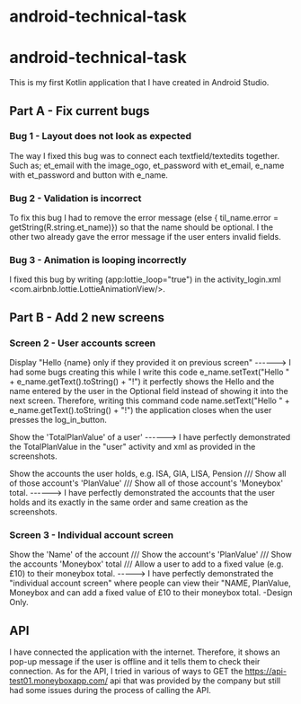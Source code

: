 # android-technical-task
# android-technical-task
This is my first Kotlin application that I have created in Android Studio.


## Part A - Fix current bugs

### Bug 1 - Layout does not look as expected

The way I fixed this bug was to connect each textfield/textedits together. Such as; et_email with the image_ogo, et_password with et_email, e_name with et_password and button with e_name.

### Bug 2 - Validation is incorrect

To fix this bug I had to remove the error message (else { til_name.error = getString(R.string.et_name)}) so that the name should be optional. I the other two already gave the error message if the user enters invalid fields.

### Bug 3 - Animation is looping incorrectly

I fixed this bug by writing (app:lottie_loop="true") in the activity_login.xml <com.airbnb.lottie.LottieAnimationView/>.


## Part B - Add 2 new screens

### Screen 2 - User accounts screen

Display "Hello {name} only if they provided it on previous screen" 
------> I had some bugs creating this while I write this code  e_name.setText("Hello " + e_name.getText().toString() + "!") it perfectly shows the Hello and the name entered by the user in the Optional field instead of showing it into the next screen. Therefore, writing this command code  name.setText("Hello " + e_name.getText().toString() + "!") the application closes when the user presses the log_in_button.

Show the 'TotalPlanValue' of a user'
------> I have perfectly demonstrated the TotalPlanValue in the "user" activity and xml as provided in the screenshots.

Show the accounts the user holds, e.g. ISA, GIA, LISA, Pension ///  Show all of those account's 'PlanValue'  ///   Show all of those account's 'Moneybox' total.
------> I have perfectly demonstrated the accounts that the user holds and its exactly in the same order and same creation as the screenshots. 

### Screen 3 - Individual account screen

Show the 'Name' of the account  ///   Show the account's 'PlanValue' ///   Show the accounts 'Moneybox' total   ///   Allow a user to add to a fixed value (e.g. £10) to their moneybox total.
-----> I have perfectly demonstrated the "individual account screen" where people can view their "NAME, PlanValue, Moneybox and can add a fixed value of £10 to their moneybox total. -Design Only.

 ## API

I have connected the application with the internet. Therefore, it shows an pop-up message if the user is offline and it tells them to check their connection. As for the API, I tried in various of ways to GET the https://api-test01.moneyboxapp.com/ api that was provided by the company but still had some issues during the process of calling the API.
